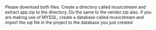 Please download both files. Create a directory called musicstream and extract app.zip to the directory. Do the same to the vendor.zip also. if you are making use of MYSQL, create a database called musicstream and import the sql file in the project to the database you just created
